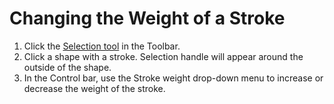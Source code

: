 # Changing the Weight of a Stroke

1. Click the [Selection tool](../working-with-tools/drawing-and-type-tools.md) in the Toolbar.
2. Click a shape with a stroke. Selection handle will appear around the outside of the shape.
3. In the Control bar, use the Stroke weight drop-down menu to increase or decrease the weight of the stroke.

